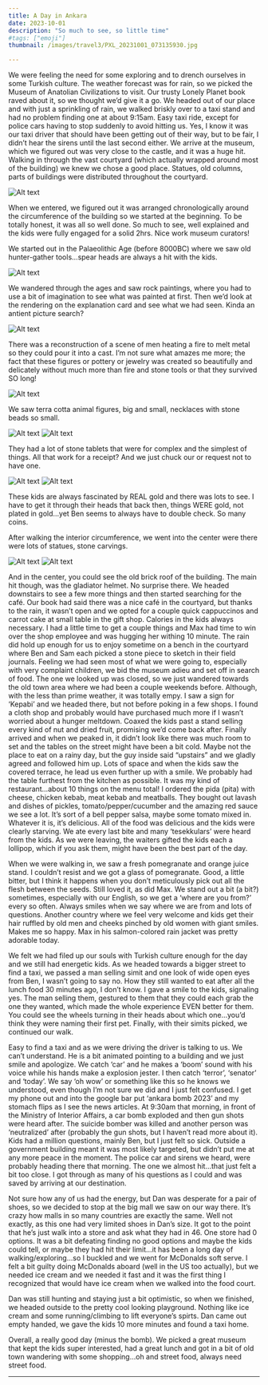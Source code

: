 ```yaml
---
title: A Day in Ankara
date: 2023-10-01
description: "So much to see, so little time"
#tags: ["emoji"]
thumbnail: /images/travel3/PXL_20231001_073135930.jpg

---
```

We were feeling the need for some exploring and to drench ourselves in some Turkish culture. The weather forecast was for rain, so we picked the Museum of Anatolian Civilizations to visit. Our trusty Lonely Planet book raved about it, so we thought we’d give it a go. We headed out of our place and with just a sprinkling of rain, we walked briskly over to a taxi stand and had no problem finding one at about 9:15am. Easy taxi ride, except for police cars having to stop suddenly to avoid hitting us. Yes, I know it was our taxi driver that should have been getting out of their way, but to be fair, I didn’t hear the sirens until the last second either. We arrive at the museum, which we figured out was very close to the castle, and it was a huge hit. Walking in through the vast courtyard (which actually wrapped around most of the building) we knew we chose a good place. Statues, old columns, parts of buildings were distributed throughout the courtyard.

![Alt text](/images/travel3/PXL_20231001_064308014.jpg)

When we entered, we figured out it was arranged chronologically around the circumference of the building so we started at the beginning. To be totally honest, it was all so well done. So much to see, well explained and the kids were fully engaged for a solid 2hrs. Nice work museum curators! 

We started out in the Palaeolithic Age (before 8000BC) where we saw old hunter-gather tools…spear heads are always a hit with the kids. 

![Alt text](/images/travel3/PXL_20231001_065054451.jpg)

We wandered through the ages and saw rock paintings, where you had to use a bit of imagination to see what was painted at first. Then we’d look at the rendering on the explanation card and see what we had seen. Kinda an antient picture search? 

![Alt text](/images/travel3/PXL_20231001_065926498.jpg)

There was a reconstruction of a scene of men heating a fire to melt metal so they could pour it into a cast. I’m not sure what amazes me more; the fact that these figures or pottery or jewelry was created so beautifully and delicately without much more than fire and stone tools or that they survived SO long!

![Alt text](/images/travel3/PXL_20231001_070036464.jpg)

We saw terra cotta animal figures, big and small, necklaces with stone beads so small.
 
![Alt text](/images/travel3/PXL_20231001_065902024.jpg)
![Alt text](/images/travel3/PXL_20231001_072604142.jpg)
 
They had a lot of stone tablets that were for complex and the simplest of things. All that work for a receipt? And we just chuck our or request not to have one.

![Alt text](/images/travel3/PXL_20231001_071833805.MP.jpg)
![Alt text](/images/travel3/PXL_20231001_072639390.jpg)

These kids are always fascinated by REAL gold and there was lots to see. I have to get it through their heads that back then, things WERE gold, not plated in gold…yet Ben seems to always have to double check. So many coins.

After walking the interior circumference, we went into the center were there were lots of statues, stone carvings. 

![Alt text](/images/travel3/PXL_20231001_073135930.jpg)
![Alt text](/images/travel3/PXL_20231001_073218374.jpg)

And in the center, you could see the old brick roof of the building. The main hit though, was the gladiator helmet. No surprise there. We headed downstairs to see a few more things and then started searching for the café. Our book had said there was a nice café in the courtyard, but thanks to the rain, it wasn’t open and we opted for a couple quick cappuccinos and carrot cake at small table in the gift shop. Calories in the kids always necessary. I had a little time to get a couple things and Max had time to win over the shop employee and was hugging her withing 10 minute. The rain did hold up enough for us to enjoy sometime on a bench in the courtyard where Ben and Sam each picked a stone piece to sketch in their field journals. Feeling we had seen most of what we were going to, especially with very complaint children, we bid the museum adieu and set off in search of food. The one we looked up was closed, so we just wandered towards the old town area where we had been a couple weekends before. Although, with the less than prime weather, it was totally empy. I saw a sign for ‘Kepabi’ and we headed there, but not before poking in a few shops. I found a cloth shop and probably would have purchased much more if I wasn’t worried about a hunger meltdown. Coaxed the kids past a stand selling every kind of nut and dried fruit, promising we’d come back after. Finally arrived and when we peaked in, it didn’t look like there was much room to set and the tables on the street might have been a bit cold. Maybe not the place to eat on a rainy day, but the guy inside said “upstairs” and we gladly agreed and followed him up. Lots of space and when the kids saw the covered terrace, he lead us even further up with a smile. We probably had the table furthest from the kitchen as possible. It was my kind of restaurant…about 10 things on the menu total! I ordered the pida (pita) with cheese, chicken kebab, meat kebab and meatballs. They bought out lavash and dishes of pickles, tomato/pepper/cucumber and the amazing red sauce we see a lot. It’s sort of a bell pepper salsa, maybe some tomato mixed in. Whatever it is, it’s delicious. All of the food was delicious and the kids were clearly starving. We ate every last bite and many ‘tesekkulars’ were heard from the kids. As we were leaving, the waiters gifted the kids each a lollipop, which if you ask them, might have been the best part of the day.

When we were walking in, we saw a fresh pomegranate and orange juice stand. I couldn’t resist and we got a glass of pomegranate. Good, a little bitter, but I think it happens when you don’t meticulously pick out all the flesh between the seeds. Still loved it, as did Max. We stand out a bit (a bit?) sometimes, especially with our English, so we get a ‘where are you from?’ every so often. Always smiles when we say where we are from and lots of questions. Another country where we feel very welcome and kids get their hair ruffled by old men and cheeks pinched by old women with giant smiles. Makes me so happy. Max in his salmon-colored rain jacket was pretty adorable today. 

We felt we had filed up our souls with Turkish culture enough for the day and we still had energetic kids. As we headed towards a bigger street to find a taxi, we passed a man selling simit and one look of wide open eyes from Ben, I wasn’t going to say no. How they still wanted to eat after all the lunch food 30 minutes ago, I don’t know. I gave a smile to the kids, signaling yes. The man selling them, gestured to them that they could each grab the one they wanted, which made the whole experience EVEN better for them. You could see the wheels turning in their heads about which one…you’d think they were naming their first pet. Finally, with their simits picked, we continued our walk.

Easy to find a taxi and as we were driving the driver is talking to us. We can’t understand. He is a bit animated pointing to a building and we just smile and apologize. We catch ‘car’ and he makes a ‘boom’ sound with his voice while his hands make a explosion jester. I then catch ‘terror’, ‘senator’ and ‘today’. We say ‘oh wow’ or something like this so he knows we understood, even though I’m not sure we did and I just felt confused. I get my phone out and into the google bar put ‘ankara bomb 2023’ and my stomach flips as I see the news articles. At 9:30am that morning, in front of the Ministry of Interior Affairs, a car bomb exploded and then gun shots were heard after. The suicide bomber was killed and another person was ‘neutralized’ after (probably the gun shots, but I haven’t read more about it). Kids had a million questions, mainly Ben, but I just felt so sick. Outside a government building meant it was most likely targeted, but didn’t put me at any more peace in the moment. The police car and sirens we heard, were probably heading there that morning. The one we almost hit…that just felt a bit too close. I got through as many of his questions as I could and was saved by arriving at our destination.

Not sure how any of us had the energy, but Dan was desperate for a pair of shoes, so we decided to stop at the big mall we saw on our way there. It’s crazy how malls in so many countries are exactly the same. Well not exactly, as this one had very limited shoes in Dan’s size. It got to the point that he’s just walk into a store and ask what they had in 46. One store had 0 options. It was a bit defeating finding no good options and maybe the kids could tell, or maybe they had hit their limit…it has been a long day of walking/exploring…so I buckled and we went for McDonalds soft serve. I felt a bit guilty doing McDonalds aboard (well in the US too actually), but we needed ice cream and we needed it fast and it was the first thing I recognized that would have ice cream when we walked into the food court.

Dan was still hunting and staying just a bit optimistic, so when we finished, we headed outside to the pretty cool looking playground. Nothing like ice cream and some running/climbing to lift everyone’s spirts. Dan came out empty handed, we gave the kids 10 more minutes and found a taxi home.

Overall, a really good day (minus the bomb). We picked a great museum that kept the kids super interested, had a great lunch and got in a bit of old town wandering with some shopping…oh and street food, always need street food.

---